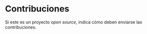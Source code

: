 # Contribuciones

Si este es un proyecto _open source_, indica cómo deben enviarse las contribuciones.

